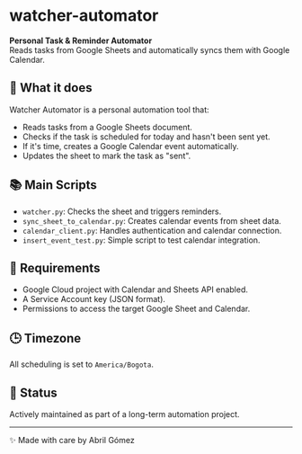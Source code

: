 # watcher-automator

**Personal Task & Reminder Automator**  
Reads tasks from Google Sheets and automatically syncs them with Google Calendar.

## 🔧 What it does

Watcher Automator is a personal automation tool that:

- Reads tasks from a Google Sheets document.
- Checks if the task is scheduled for today and hasn't been sent yet.
- If it's time, creates a Google Calendar event automatically.
- Updates the sheet to mark the task as "sent".

## 📚 Main Scripts

- `watcher.py`: Checks the sheet and triggers reminders.
- `sync_sheet_to_calendar.py`: Creates calendar events from sheet data.
- `calendar_client.py`: Handles authentication and calendar connection.
- `insert_event_test.py`: Simple script to test calendar integration.

## 🔐 Requirements

- Google Cloud project with Calendar and Sheets API enabled.
- A Service Account key (JSON format).
- Permissions to access the target Google Sheet and Calendar.

## 🕒 Timezone

All scheduling is set to `America/Bogota`.

## 🚧 Status

Actively maintained as part of a long-term automation project.

---

✨ Made with care by Abril Gómez

